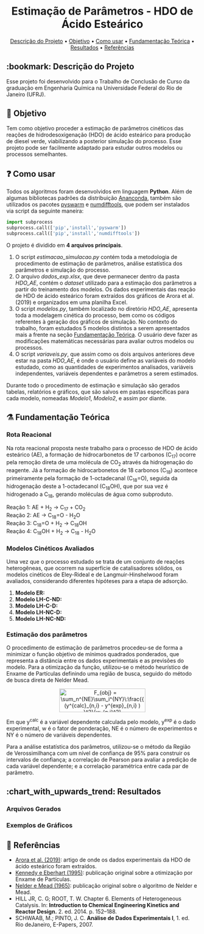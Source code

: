 <h1 align="center"> Estimação de Parâmetros - HDO de Ácido Esteárico </h1>

<p align="center">
 <a href="#descricao">Descrição do Projeto</a> •
 <a href="#objetivo">Objetivo</a> •
 <a href="#comousar">Como usar</a>  • 
 <a href="#teoria">Fundamentação Teórica</a> •  
 <a href="#resultados">Resultados</a> •  
 <a href="#referencias">Referências</a>
</p>

<h2 id="descricao"> :bookmark: Descrição do Projeto </h2>

Esse projeto foi desenvolvido para o Trabalho de Conclusão de Curso da graduação em Engenharia Química na Universidade Federal do Rio de Janeiro (UFRJ). 

<h2 id="objetivo"> 🎯 Objetivo </h2>

Tem como objetivo proceder a estimação de parâmetros cinéticos das reações de hidrodesoxigenação (HDO) de ácido esteárico para produção de diesel verde, 
viabilizando a posterior simulação do processo. Esse projeto pode ser facilmente adaptado para estudar outros modelos ou processos semelhantes. 

<h2 id="comousar"> ❓ Como usar </h2>

Todos os algoritmos foram desenvolvidos em linguagem <b>Python</b>. Além de algumas bibliotecas padrões da distribuição <a href="https://www.anaconda.com/products/individual">Ananconda</a>, 
também são utilizados os pacotes <a href="https://pythonhosted.org/pyswarm/">pyswarm</a> e <a href="https://pypi.org/project/numdifftools/">numdifftools</a>, 
que podem ser instalados via script da seguinte maneira: 

```python
import subprocess
subprocess.call(['pip','install','pyswarm'])
subprocess.call(['pip','install','numdifftools'])
```

O projeto é dividido em <b>4 arquivos principais</b>. <br>
<ol>
  <li> O script <i>estimacao_simulacao.py</i> contém toda a metodologia de procedimento de estimação de parâmetros, análise estatística dos parâmetros e simulação do processo.
</li>

  <li> O arquivo <i>dados_exp.xlsx</i>, que deve permanecer dentro da pasta <i>HDO_AE</i>, contém o <i>dataset</i> utilizado 
  para a estimação dos parâmetros a partir do treinamento dos modelos. Os dados experimentais das reação de HDO de ácido esteárico
  foram extraídos dos gráficos de Arora et al. (2019) e organizados em uma planilha Excel. 
  </li>

  <li> O script <i>modelos.py</i>, também localizado no diretório <i>HDO_AE</i>, apresenta toda a modelagem cinética do processo, 
  bem como os códigos referentes à geração dos gráficos de simulação. No contexto do trabalho, 
  foram estudados 5 modelos distintos a serem apresentados mais a frente na seção <a href="#teoria">Fundamentação Teórica</a>. 
  O usuário deve fazer as modificações matemáticas necessárias para avaliar outros modelos ou processos.
  </li>
  
  <li> O script <i>variaveis.py</i>, que assim como os dois arquivos anteriores deve estar na pasta <i>HDO_AE</i>, é onde o usuário define as variáveis do modelo estudado, 
  como as quantidades de experimentos analisados, variáveis independentes, variáveis dependentes e parâmetros a serem estimados.
  </li>
  
</ol>

Durante todo o procedimento de estimação e simulação são gerados tabelas, relatórios e gráficos, que são salvos em pastas específicas para cada modelo, nomeadas <i>Modelo1</i>, <i>Modelo2</i>, e assim por diante.


<h2 id="teoria"> ⚗️ Fundamentação Teórica </h2>

### Rota Reacional

Na rota reacional proposta neste trabalho para o processo de HDO de ácido esteárico (AE), a formação de hidrocarbonetos de 17 carbonos (C<sub>17</sub>) 
ocorre pela remoção direta de uma molécula de CO<sub>2</sub> através da hidrogenação do reagente. Já a formação de hidrocarbonetos de 18 carbonos (C<sub>18</sub>)
acontece primeiramente pela formação de 1-octadecanal (C<sub>18</sub>=O), seguida da hidrogenação deste a 1-octadecanol (C<sub>18</sub>OH), que por sua vez é hidrogenado
a C<sub>18</sub>, gerando moléculas de água como subproduto.

Reação 1: AE + H<sub>2</sub> → C<sub>17</sub> + CO<sub>2</sub> <br>
Reação 2: AE → C<sub>18</sub>=O - H<sub>2</sub>O <br>
Reação 3: C<sub>18</sub>=O + H<sub>2</sub> → C<sub>18</sub>OH <br>
Reação 4: C<sub>18</sub>OH + H<sub>2</sub> → C<sub>18</sub> - H<sub>2</sub>O <br>

### Modelos Cinéticos Avaliados

Uma vez que o processo estudado se trata de um conjunto de reações heterogêneas, que ocorrem na superfície de catalisadores sólidos, os modelos cinéticos de
Eley-Rideal e de Langmuir-Hinshelwood foram avaliados, considerando diferentes hipóteses para a etapa de adsorção.

<ol>
<li> <b> Modelo ER:</b> </li>
<li> <b> Modelo LH-C-ND:</b> </li>
<li> <b> Modelo LH-C-D:</b>  </li>
<li> <b> Modelo LH-NC-D:</b> </li>
<li> <b> Modelo LH-NC-ND:</b> </li>
</ol>

### Estimação dos parâmetros

O procedimento de estimação de parâmetros procedeu-se de forma a minimizar o função objetivo de mínimos quadrados ponderados, 
que representa a distância entre os dados experimentais e as previsões do modelo.
Para a otimização da função, utilizou-se o método heurístico de Enxame de Partículas definindo uma região de busca, seguido do método de busca direta de Nelder Mead.

<p align="center">
<img src="https://bit.ly/3E3ImSR" align="center" border="0" alt="F_{obj} = \sum_n^{NE}\sum_i^{NY}\:\frac{{ (y^{calc}_{n,i} - y^{exp}_{n,i} ) }^2}{w_{n,i}^2}" width="226" height="62" />
</p>

Em que y<sup>calc</sup> é a variável dependente calculada pelo modelo, y<sup>exp</sup> é o dado experimental, w é o fator de ponderação, 
NE é o número de experimentos e NY é o número de variáveis dependentes.

Para a análise estatística dos parâmetros, utilizou-se o método da Região de Verossimilhança com um nível de confiança de 95%
para construir os intervalos de confiança; a correlação de Pearson para avaliar a predição de cada variável dependente; e a correlação paramétrica
entre cada par de parâmetro.

<h2 id="descricao"> :chart_with_upwards_trend: Resultados </h2>

### Arquivos Gerados

### Exemplos de Gráficos

<h2 id="referencias"> 📜 Referências </h2>

<ul>
<li><a href="https://doi.org/10.1016/j.cej.2019.01.134"> Arora et al. (2019)</a>: artigo de onde os dados experimentais da HDO de ácido esteárico foram extraídos. </li>
<li><a href="https://doi.org/10.1109/ICNN.1995.488968"> Kennedy e Eberhart (1995)</a>: publicação original sobre a otimização por Enxame de Partículas. </li>
<li><a href="https://doi.org/10.1093/comjnl/7.4.308"> Nelder e Mead (1965)</a>: publicação original sobre o algoritmo de Nelder e Mead. </li>
<li> HILL JR, C. G; ROOT, T. W. Chapter 6. Elements of Heterogeneous Catalysis. In: <b>Introduction to Chemical Engineering Kinetics and Reactor Design.</b> 2. ed. 2014. p. 152–188.</li>
<li> SCHWAAB, M.; PINTO, J. C. <b>Análise de Dados Experimentais I</b>, 1. ed. Rio deJaneiro, E-Papers, 2007. </li>
</ul>



